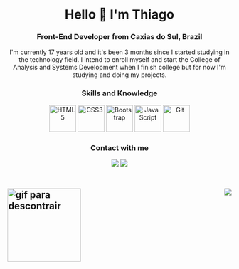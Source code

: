 <div align="center">
    <h1>Hello 👋 I'm Thiago </h1>
    <h3> Front-End Developer from Caxias do Sul, Brazil</h3>
    <p>I'm currently 17 years old and it's been 3 months since I started studying in the technology field. I intend to enroll myself and start the College of Analysis and Systems  Development when I finish college but for now I'm studying and doing my projects.</p>
    <h3>Skills and Knowledge</h3>
    <a href="https://www.w3schools.com/html/"><img height="60" width="60" alt="HTML5" src="https://user-images.githubusercontent.com/69599810/120908031-f672fb00-c63c-11eb-90a8-14ea7b057273.png"></a>
    <a href="https://www.w3schools.com/css/"><img height="60" width="60" alt="CSS3" src="https://user-images.githubusercontent.com/69599810/120907921-12c26800-c63c-11eb-9439-8a9a426045e6.png"></a>
    <a href="https://getbootstrap.com/"><img height="60" width="60" alt="Bootstrap" src="https://user-images.githubusercontent.com/69599810/120908196-4a321400-c63e-11eb-9e72-6eebd74b0553.png"></a>
    <a href="https://developer.mozilla.org/pt-BR/docs/Web/JavaScript"><img height="60" width="60" alt="JavaScript" src="https://user-images.githubusercontent.com/69599810/120907942-4f8e5f00-c63c-11eb-975d-f93169f9e548.png"></a>
    <a href="https://git-scm.com/"><img height="60" width="60" alt="Git" src="https://user-images.githubusercontent.com/69599810/120907954-646af280-c63c-11eb-8590-d926180797a5.png"></a>
    <br>
    <h3>Contact with me</h3>
<a href="https://www.linkedin.com/in/iamthiagoferreira/"><img src="https://img.shields.io/badge/linkedin-%230077B5.svg?&style=for-the-badge&logo=linkedin&logoColor=white"></a>
<a href="mailto: devthiagoferreira@gmail.com"><img src="https://img.shields.io/badge/-Gmail-%23333?style=for-the-badge&logo=gmail&logoColor=white"></a>
</div><br>

## <img align="left" alt="gif para descontrair" height="165" src="https://media.giphy.com/media/QuIxFwQo0RMT1tASlV/giphy.gif">

<img src="https://github-readme-stats.vercel.app/api/wakatime?username=iamthiagoo&theme=great-gatsby" align="right">




